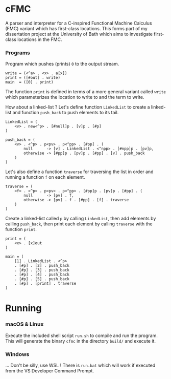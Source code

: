 # cFMC

A parser and interpreter for a C-inspired Functional Machine Calculus (FMC) variant which has first-class locations. This forms part of my dissertation project at the University of Bath which aims to investigate first-class locations in the FMC.


### Programs

Program which pushes (prints) `0` to the output stream. 

```
write = (<^a> . <x> . a[x])
print = ([#out] . write)
main  = ([0] . print)
```

The function `print` is defined in terms of a more general variant called `write` which parameterizes the location to write to and the term to write.

How about a linked-list ? Let's define function `LinkedList` to create a linked-list and function `push_back` to push elements to its tail.

```
LinkedList = (
	<v> . new<^p> . [#null]p . [v]p . [#p]
)

push_back = (
    <v> . <^p> . p<pv> . p<^pp> . [#pp] . (
        null      -> [v] . LinkedList . <^npp> . [#npp]p . [pv]p,
        otherwise -> [#pp]p . [pv]p . [#pp] . [v] . push_back
    )
)
```

Let's also define a function `traverse` for traversing the list in order and running a function `f` on each element.

```
traverse = (
    <f> . <^p> . p<pv> . p<^pp> . [#pp]p . [pv]p . [#pp] . (
        null      -> [pv] . f,
        otherwise -> [pv] . f . [#pp] . [f] . traverse
    )
)
```

Create a linked-list called `p` by calling `LinkedList`, then add elements by calling `push_back`, then print each element by calling `traverse` with the function `print`.

```
print = (
    <x> . [x]out
)

main = (
    [1] . LinkedList . <^p>
    . [#p] . [2] . push_back
    . [#p] . [3] . push_back
    . [#p] . [4] . push_back
    . [#p] . [5] . push_back
    . [#p] . [print] . traverse
)
```

# Running

### macOS & Linux

Execute the included shell script `run.sh` to compile and run the program. This will generate the binary `cfmc` in the directory `build/` and execute it.

### Windows

... Don't be silly, use WSL ! There is `run.bat` which will work if executed from the VS Developer Command Prompt.
